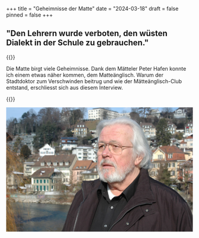 +++
title = "Geheimnisse der Matte"
date = "2024-03-18"
draft = false
pinned = false
+++
## "Den Lehrern wurde verboten, den wüsten Dialekt in der Schule zu gebrauchen."

{{<lead>}}

Die Matte birgt viele Geheimnisse. Dank dem Mätteler Peter Hafen konnte ich einem etwas näher kommen, dem Matteänglisch. Warum der Stadtdoktor zum Verschwinden beitrug und wie der Mätteänglisch-Club entstand, erschliesst sich aus diesem Interview. 

{{</lead>}}



![](foto-peter-hafen-verkleinert.jpg)